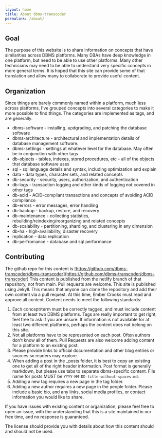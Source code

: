 ```yaml
---
layout: home
title: About dbms-transcoder
permalink: /about/
---
```

## Goal
The purpose of this website is to share information on concepts that have similarities across DBMS platforms. Many DBAs have deep knowledge in one platform, but need to be able to use other platforms. Many other technicians may need to be able to understand very specific concepts in more general terms. It is hoped that this site can provide some of that translation and allow many to collaborate to provide useful content.
## Organization
Since things are barely commonly named within a platform, much less across platforms, I've grouped concepts into several categories to make it more possible to find things.
The categories are implemented as tags, and are generally:
* dbms-software - installing, updgrading, and patching the database software
* dbms-architecture - architectural and implementation details of database management software.
* dbms-settings - settings at whatever level for the database. May often be in conjunction with other tags
* db-objects - tables, indexes, stored procedures, etc - all of the objects that database software uses
* sql - sql language details and syntax, including optimization and explain
* data - data types, character sets, and related concepts
* db-security - security, users, authorization, and authentication
* db-logs - transaction logging  and other kinds of logging not covered in other tags
* db-acid - ACID-compliant transactions and concepts of avoiding ACID compliance
* db-errors - error messages, error handling
* db-backup - backup, restore, and recovery
* db-maintenance - collecting statistics, rebuilding/reindexing/reorganizing and related concepts
* db-scalability - partitioning, sharding, and clustering in any dimension
* db-ha - high-availability, disaster recovery
* replication - data replication
* db-perfromance - database and sql performance

## Contributing
The github repo for this content is [https://github.com/dbms-transcoder/dbms-transcoder](https://github.com/dbms-transcoder/dbms-transcoder)
This content is published from the netlify branch of that repository, not from main.
Pull requests are welcome. This site is published using Jekyll. This means that anyone can clone the repository and add their own content via a pull request. At this time, Ember Crooks must read and approve all content. Content needs to meet the following standards:
1. Each concept/term must be correctly tagged, and must include content from at least two DBMS platforms. Tags are really important to get right, feel free to ask if you are unsure. If information is not available for at least two different platforms, perhaps the content does not belong on this site.
1. Not all platforms have to be represented on each post. Often authors don't know all of them. Pull Requests are also welcome adding content for a platform to an existing post.
1. Please provide links to official documentation and other blog entries or sources so readers may explore.
1. When adding a post in the _posts folder, it is best to copy an existing one to get all of the right header information. Post format is generally markdown, but please use tabs to separate dbms-specific content. File name for posts MUST be `YYYY-MM-DD-title-without-spaces.md`.
1. Adding a new tag requires a new page in the tag folder.
1. Adding a new author requires a new page in the people folder. Please include a basic bio, and any links, social media profiles, or contact information you would like to share.

If you have issues with existing content or organization, please feel free to open an issue, with the understanding that this is a site maintained in our free time, and no response is guaranteed.

The license should provide you with details about how this content should and should not be used.
